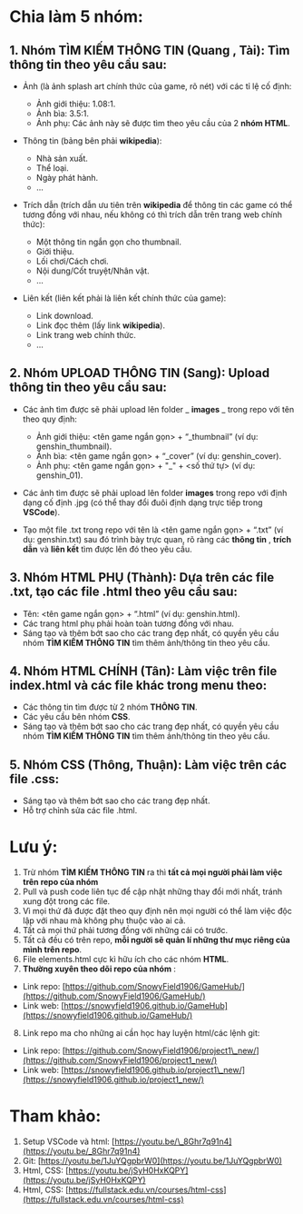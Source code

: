 # **Chia làm 5 nhóm:**

## 1. Nhóm **TÌM KIẾM THÔNG TIN** (**Quang** , **Tài**): Tìm thông tin theo yêu cầu sau:

  - Ảnh (là ảnh splash art chính thức của game, rõ nét) với các tỉ lệ cố định:
    - Ảnh giới thiệu: 1.08:1.
    - Ảnh bìa: 3.5:1.
    - Ảnh phụ: Các ảnh này sẽ được tìm theo yêu cầu của 2 **nhóm HTML**.

  - Thông tin (bảng bên phải **wikipedia**):
    - Nhà sản xuất.
    - Thể loại.
    - Ngày phát hành.
    - …

  - Trích dẫn (trích dẫn ưu tiên trên **wikipedia** để thông tin các game có thể tương đồng với nhau, nếu không có thì trích dẫn trên trang web chính thức):
    - Một thông tin ngắn gọn cho thumbnail.
    - Giới thiệu.
    - Lối chơi/Cách chơi.
    - Nội dung/Cốt truyệt/Nhân vật.
    - …

  - Liên kết (liên kết phải là liên kết chính thức của game):
    - Link download.
    - Link đọc thêm (lấy link **wikipedia**).
    - Link trang web chính thức.
    - …

## 2. Nhóm **UPLOAD THÔNG TIN** (**Sang**): Upload thông tin theo yêu cầu sau:

- Các ảnh tìm được sẽ phải upload lên folder _ **images** _ trong repo với tên theo quy định:

  - Ảnh giới thiệu: <tên game ngắn gọn> + “_thumbnail” (ví dụ: genshin_thumbnail).
  - Ảnh bìa: <tên game ngắn gọn> + “_cover” (ví dụ: genshin_cover).
  - Ảnh phụ: <tên game ngắn gọn> + "_" + <số thứ tự> (ví dụ: genshin_01).

- Các ảnh tìm được sẽ phải upload lên folder **images** trong repo với định dạng cố định .jpg (có thể thay đổi đuôi định dạng trực tiếp trong **VSCode**).

- Tạo một file .txt trong repo với tên là <tên game ngắn gọn> + “.txt” (ví dụ: genshin.txt) sau đó trình bày trực quan, rõ ràng các **thông tin** , **trích dẫn** và **liên kết** tìm được lên đó theo yêu cầu.

## 3. Nhóm **HTML PHỤ** (**Thành**): Dựa trên các file .txt, tạo các file .html theo yêu cầu sau:

- Tên: <tên game ngắn gọn> + “.html” (ví dụ: genshin.html).
- Các trang html phụ phải hoàn toàn tương đồng với nhau.
- Sáng tạo và thêm bớt sao cho các trang đẹp nhất, có quyền yêu cầu nhóm **TÌM KIẾM THÔNG TIN** tìm thêm ảnh/thông tin theo yêu cầu.

## 4. Nhóm **HTML CHÍNH** (**Tân**): Làm việc trên file index.html và các file khác trong **menu** theo:

- Các thông tin tìm được từ 2 nhóm **THÔNG TIN**.
- Các yêu cầu bên nhóm **CSS**.
- Sáng tạo và thêm bớt sao cho các trang đẹp nhất, có quyền yêu cầu nhóm **TÌM KIẾM THÔNG TIN** tìm thêm ảnh/thông tin theo yêu cầu.

## 5. Nhóm **CSS** (**Thông**, **Thuận**): Làm việc trên các file .css:
-	Sáng tạo và thêm bớt sao cho các trang đẹp nhất.
-	Hỗ trợ chỉnh sửa các file .html.


# **Lưu ý:**

1. Trừ nhóm **TÌM KIẾM THÔNG TIN** ra thì **tất cả mọi người phải làm việc trên repo của nhóm**
2. Pull và push code liên tục để cập nhật những thay đổi mới nhất, tránh xung đột trong các file.
3. Vì mọi thứ đã được đặt theo quy định nên mọi người có thể làm việc độc lập với nhau mà không phụ thuộc vào ai cả.
4. Tất cả mọi thứ phải tương đồng với những cái có trước.
5. Tất cả đều có trên repo, **mỗi người sẽ quản lí những thư mục riêng của mình trên repo**.
6. File elements.html cực kì hữu ích cho các nhóm **HTML**.
7. **Thường xuyên theo dõi repo của nhóm** :

- Link repo: [https://github.com/SnowyField1906/GameHub/](https://github.com/SnowyField1906/GameHub/)
- Link web: [https://snowyfield1906.github.io/GameHub](https://snowyfield1906.github.io/GameHub/)

8. Link repo ma cho những ai cần học hay luyện html/các lệnh git:

- Link repo: [https://github.com/SnowyField1906/project1\_new/](https://github.com/SnowyField1906/project1_new/)
- Link web: [https://snowyfield1906.github.io/project1\_new/](https://snowyfield1906.github.io/project1_new/)

# **Tham khảo:**

1. Setup VSCode và html: [https://youtu.be/\_8Ghr7q91n4](https://youtu.be/_8Ghr7q91n4)
2. Git: [https://youtu.be/1JuYQgpbrW0](https://youtu.be/1JuYQgpbrW0)
3. Html, CSS: [https://youtu.be/jSyH0HxKQPY](https://youtu.be/jSyH0HxKQPY)
4. Html, CSS: [https://fullstack.edu.vn/courses/html-css](https://fullstack.edu.vn/courses/html-css)
